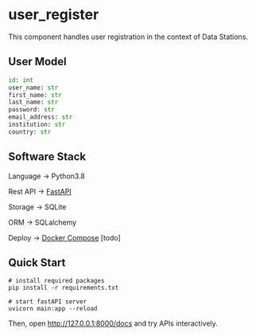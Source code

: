 # user_register

This component handles user registration in the context of Data Stations.

## User Model
```python
id: int
user_name: str
first_name: str
last_name: str
password: str
email_address: str
institution: str
country: str
```

## Software Stack

Language -> Python3.8

Rest API -> [FastAPI](https://fastapi.tiangolo.com/)

Storage -> SQLite

ORM -> SQLalchemy

Deploy -> [Docker Compose](https://docs.docker.com/compose/) [todo]

## Quick Start
```shell
# install required packages
pip install -r requirements.txt

# start fastAPI server
uvicorn main:app --reload
```

Then, open http://127.0.0.1:8000/docs and try APIs interactively.

